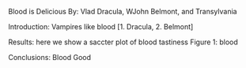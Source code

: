 Blood is Delicious
By: Vlad Dracula, WJohn
Belmont, and Transylvania

Introduction: Vampires like blood [1. Dracula, 2. Belmont]

Results: here we show a saccter plot of blood tastiness
Figure 1: blood

Conclusions: Blood Good
